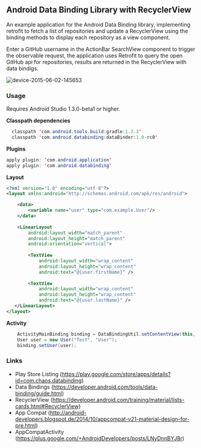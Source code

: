 ## Android Data Binding Library with RecyclerView
An example application for the Android Data Binding library, implementing retrofit to fetch a list of repositories and update a RecyclerView using the binding methods to display each repository as a view component.

Enter a GitHub username in the ActionBar SearchView component to trigger the observable request, the application uses Retrofit to query the open GitHub api for repositories, results are returned in the RecyclerView with data bindigs.

![device-2015-06-02-145653](https://cloud.githubusercontent.com/assets/1892070/7936230/c3141dc0-0937-11e5-9463-35d8cb06092a.png)

### Usage
Requires Android Studio 1.3.0-beta1 or higher.

**Classpath dependencies**
```java
  classpath 'com.android.tools.build:gradle:1.2.3'
  classpath 'com.android.databinding:dataBinder:1.0-rc0'
```

**Plugins**
```java
apply plugin: ‘com.android.application'
apply plugin: 'com.android.databinding'
```

**Layout**
```xml
<?xml version="1.0" encoding="utf-8"?>
<layout xmlns:android="http://schemas.android.com/apk/res/android">

    <data>
        <variable name="user" type="com.example.User"/>
    </data>
    
    <LinearLayout
        android:layout_width="match_parent"
        android:layout_height="match_parent"
        android:orientation="vertical">
        
        <TextView
            android:layout_width="wrap_content"
            android:layout_height="wrap_content"
            android:text="@{user.firstName}" />
            
        <TextView
            android:layout_width="wrap_content"
            android:layout_height="wrap_content"
            android:text="@{user.lastName}" />
   </LinearLayout>
</layout>
```

**Activity**
```java
    ActivityMainBinding binding = DataBindingUtil.setContentView(this, R.layout.main_activity);
    User user = new User("Test", "User");
    binding.setUser(user);
```

### Links
 - Play Store Listing (https://play.google.com/store/apps/details?id=com.chaos.databinding)
 - Data Bindings (https://developer.android.com/tools/data-binding/guide.html)
 - RecyclerView (https://developer.android.com/training/material/lists-cards.html#RecyclerView)
 - App Compat (http://android-developers.blogspot.de/2014/10/appcompat-v21-material-design-for-pre.html)
 - AppCompatActivity (https://plus.google.com/+AndroidDevelopers/posts/LNyDnnBYJ8r)
